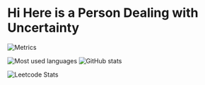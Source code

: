 # Hi Here is a Person Dealing with Uncertainty

![Metrics](https://metrics.lecoq.io/TheHiddenObserver?template=classic&base=header%2C%20activity%2C%20community%2C%20repositories%2C%20metadata&base.indepth=false&base.hireable=false&base.skip=false&config.timezone=Asia%2FShanghai)

![Most used languages](https://github-readme-stats.vercel.app/api/top-langs/?username=TheHiddenObserver&layout=compact&hide_border=true&langs_count=10)
![GitHub stats](https://github-readme-stats.vercel.app/api?username=TheHiddenObserver&show_icons=true&theme=transparent)

![Leetcode Stats](https://stats.justsong.cn/api/leetcode?username=TheHiddenObserver&cn=true)
